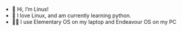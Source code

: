 - 👋 Hi, I’m Linus!
- 👀 I love Linux, and am currently learning python.
- 🧑‍💻 I use Elementary OS on my laptop and Endeavour OS on my PC

<!---
Linus20109/Linus20109 is a ✨ special ✨ repository because its `README.md` (this file) appears on your GitHub profile.
You can click the Preview link to take a look at your changes.
--->
